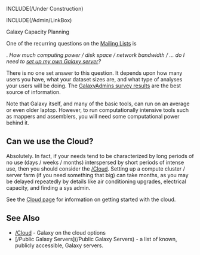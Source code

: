 INCLUDE(/Under Construction)

INCLUDE(/Admin/LinkBox)

<div class="title">Galaxy Capacity Planning</div>

One of the recurring questions on the [Mailing Lists](/MailingLists) is

 . *How much computing power / disk space / network bandwidth / ... do I need to [set up my own Galaxy server](/Admin/GetGalaxy)?*

There is no one set answer to this question.  It depends upon how many users you have, what your dataset sizes are, and what type of analyses your users will be doing.  The [GalaxyAdmins survey results](/Community/GalaxyAdmins/Surveys) are the best source of information.

Note that Galaxy itself, and many of the basic tools, can run on an average or even older laptop.  However, to run computationally intensive tools such as mappers and assemblers, you will need some computational power behind it.

## Can we use the Cloud?

Absolutely.  In fact, if your needs tend to be characterized by long periods of no use (days / weeks / months) interspersed by short periods of intense use, then you should consider the [/Cloud](/Cloud).  Setting up a compute cluster / server farm (if you need something that big) can take months, as you may be delayed repeatedly by details like air conditioning upgrades, electrical capacity, and finding a sys admin.

See the [Cloud page](/Cloud) for information on getting started with the cloud.

## See Also
* [/Cloud](/Cloud) - Galaxy on the cloud options
* [/Public Galaxy Servers](/Public Galaxy Servers) - a list of known, publicly accessible, Galaxy servers.
